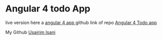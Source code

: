 # Angular 4 todo App
live version here a [angular 4 app ](http://angular4todoappbyusairimisani.surge.sh/)
github link of repo [Angular 4 Todo app](https://github.com/UsairimIsani/Angular-4-Todo-App)


My Github [Usairim Isani](https://github.com/UsairimIsani)